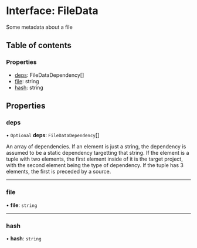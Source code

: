 # Interface: FileData

Some metadata about a file

## Table of contents

### Properties

-  [deps](../../devkit/documents/FileData#deps): FileDataDependency[]
-  [file](../../devkit/documents/FileData#file): string
-  [hash](../../devkit/documents/FileData#hash): string

## Properties

### deps

• `Optional` **deps**: `FileDataDependency`[]

An array of dependencies. If an element is just a string,
the dependency is assumed to be a static dependency targetting
that string. If the element is a tuple with two elements, the first element
inside of it is the target project, with the second element being the type of dependency.
If the tuple has 3 elements, the first is preceded by a source.

---

### file

• **file**: `string`

---

### hash

• **hash**: `string`
